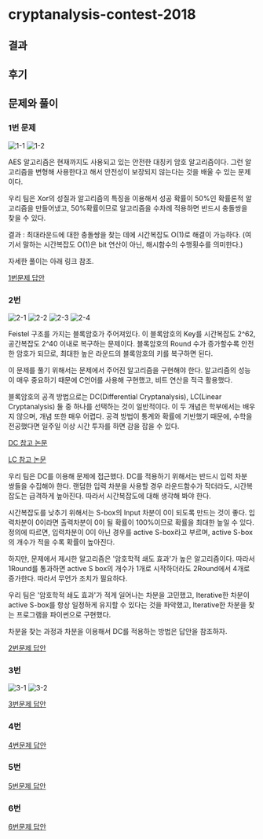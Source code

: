# cryptanalysis-contest-2018

## 결과

## 후기

## 문제와 풀이

### 1번 문제
![1-1](./images/1-1.png)
![1-2](./images/1-2.png)


AES 알고리즘은 현재까지도 사용되고 있는 안전한 대칭키 암호 알고리즘이다. 그런 알고리즘을 변형해 사용한다고 해서 안전성이 보장되지 않는다는 것을 배울 수 있는 문제이다.

우리 팀은 Xor의 성질과 알고리즘의 특징을 이용해서 성공 확률이 50%인 확률론적 알고리즘을 만들어냈고, 50%확률이므로 알고리즘을 수차례 적용하면 반드시 충돌쌍을 찾을 수 있다.

결과 : 최대라운드에 대한 충돌쌍을 찾는 데에 시간복잡도 O(1)로 해결이 가능하다. (여기서 말하는 시간복잡도 O(1)은 bit 연산이 아닌, 해시함수의 수행횟수를 의미한다.)

자세한 풀이는 아래 링크 참조.

[1번문제 답안](./answer-sheet/2018암호분석경진대회_1번_답안지_박영재_서울시립대학교.pdf)


### 2번

![2-1](./images/2-1.png)
![2-2](./images/2-2.png)
![2-3](./images/2-3.png)
![2-4](./images/2-4.png)

Feistel 구조를 가지는 블록암호가 주어져있다. 이 블록암호의 Key를 시간복잡도 2^62, 공간복잡도 2^40 이내로 복구하는 문제이다. 블록암호의 Round 수가 증가할수록 안전한 암호가 되므로, 최대한 높은 라운드의 블록암호의 키를 복구하면 된다.

이 문제를 풀기 위해서는 문제에서 주어진 알고리즘을 구현해야 한다. 알고리즘의 성능이 매우 중요하기 때문에 C언어를 사용해 구현했고, 비트 연산을 적극 활용했다.

블록암호의 공격 방법으로는 DC(Differential Cryptanalysis), LC(Linear Cryptanalysis) 둘 중 하나를 선택하는 것이 일반적이다. 이 두 개념은 학부에서는 배우지 않으며, 개념 또한 매우 어렵다. 공격 방법이 통계와 확률에 기반했기 때문에, 수학을 전공했다면 일주일 이상 시간 투자를 하면 감을 잡을 수 있다. 

[DC 참고 논문](./paper/Differential_Cryptanalysis_of_DES_like_Cryptosystems.pdf)

[LC 참고 논문](./paper/Linear_Cryptanalysis_of_DES_Cipher.pdf)

우리 팀은 DC를 이용해 문제에 접근했다. DC를 적용하기 위해서는 반드시 입력 차분 쌍들을 수집해야 한다. 랜덤한 입력 차분을 사용할 경우 라운드함수가 작더라도, 시간복잡도는 급격하게 높아진다. 따라서 시간복잡도에 대해 생각해 봐야 한다.

시간복잡도를 낮추기 위해서는 S-box의 Input 차분이 0이 되도록 만드는 것이 좋다. 입력차분이 0이라면 출력차분이 0이 될 확률이 100%이므로 확률을 최대한 높일 수 있다. 정의에 따르면, 입력차분이 0이 아닌 경우를 active S-box라고 부르며, active S-box의 개수가 적을 수록 확률이 높아진다.

하지만, 문제에서 제시한 알고리즘은 '암호학적 쇄도 효과'가 높은 알고리즘이다. 따라서 1Round를 통과하면 active S box의 개수가 1개로 시작하더라도 2Round에서 4개로 증가한다. 따라서 무언가 조치가 필요하다.

우리 팀은 '암호학적 쇄도 효과'가 적게 일어나는 차분을 고민했고, Iterative한 차분이 active S-box를 항상 일정하게 유지할 수 있다는 것을 파악했고, Iterative한 차분을 찾는 프로그램을 파이썬으로 구현했다. 

차분을 찾는 과정과 차분을 이용해서 DC를 적용하는 방법은 답안을 참조하자.

[2번문제 답안](./answer-sheet/2018암호분석경진대회_2번_답안지_박영재_서울시립대학교.pdf)

### 3번

![3-1](./images/3-1.png)
![3-2](./images/3-2.png)

[3번문제 답안](./answer-sheet/2018암호분석경진대회_3번_답안지_박영재_서울시립대학교.pdf)

### 4번

[4번문제 답안](./answer-sheet/2018암호분석경진대회_4번_답안지_박영재_서울시립대학교.pdf)

### 5번

[5번문제 답안](./answer-sheet/2018암호분석경진대회_5번_답안지_박영재_서울시립대학교.pdf)

### 6번

[6번문제 답안](./answer-sheet/2018암호분석경진대회_6번_답안지_박영재_서울시립대학교.pdf)